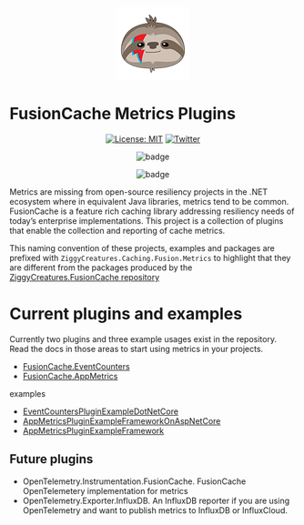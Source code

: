 <div align="center">

![FusionCache logo](./artwork/logo-128x128.png)

</div>

# FusionCache Metrics Plugins

<div align="center">

[![License: MIT](https://img.shields.io/badge/license-MIT-blue.svg)](https://opensource.org/licenses/MIT)
[![Twitter](https://img.shields.io/twitter/url/http/shields.io.svg?style=flat&logo=twitter)](https://twitter.com/intent/tweet?hashtags=fusioncache,caching,cache,dotnet,oss,csharp,eventsource,eventlistener,appmetrics&text=🚀+FusionCache.Metrics:+FusionCche+metric+plugins&url=https%3A%2F%2Fgithub.com%2Fjoeshook%2FZiggyCreatures.FusionCache.Metrics&via=josephshook)

  ![badge](https://img.shields.io/endpoint?url=https://gist.githubusercontent.com/JoeShook/141e4a826a0a2f46dad85ccf3213a894/raw/FusionCache.EventCounters.Plugin-code-coverage.json)

  ![badge](https://img.shields.io/endpoint?url=https://gist.githubusercontent.com/JoeShook/59e2f3ef3dddc3f86e372c161ea501cc/raw/FusionCache.AppMetrics.Plugin-code-coverage.json)
</div>

Metrics are missing from open-source resiliency projects in the .NET ecosystem where in equivalent Java libraries, metrics tend to be common.  
FusionCache is a feature rich caching library addressing resiliency needs of today’s enterprise implementations.  This project is a collection of plugins that enable the collection and reporting of cache metrics.

This naming convention of these projects, examples and packages are prefixed with `ZiggyCreatures.Caching.Fusion.Metrics` to highlight that they are different from the packages produced by the [ZiggyCreatures.FusionCache repository](https://github.com/jodydonetti/ZiggyCreatures.FusionCache)

# Current plugins and examples

Currently two plugins and three example usages exist in the repository.  Read the docs in those areas to start using metrics in your projects.

- [FusionCache.EventCounters](./src/ZiggyCreatures.FusionCache.Metrics.EventCounters.Plugin)
- [FusionCache.AppMetrics](./src/ZiggyCreatures.FusionCache.Metrics.AppMetrics.Plugin)

examples

- [EventCountersPluginExampleDotNetCore](./examples/EventCountersPluginExampleDotNetCore)
- [AppMetricsPluginExampleFrameworkOnAspNetCore](./examples/AppMetricsPluginExampleFrameworkOnAspNetCore)
- [AppMetricsPluginExampleFramework](./examples/AppMetricsPluginExampleFramework)

## Future plugins

- OpenTelemetry.Instrumentation.FusionCache.  FusionCache OpenTelemetery implementation for metrics
- OpenTelemetry.Exporter.InfluxDB.  An InfluxDB reporter if you are using OpenTelemetry and want to publish metrics to InfluxDB or InfluxCloud.
